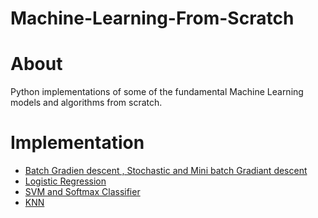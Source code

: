 # Machine-Learning-From-Scratch
# About
Python implementations of some of the fundamental Machine Learning models and algorithms from scratch.
# Implementation
- [Batch Gradien descent , Stochastic and Mini batch Gradiant descent](https://github.com/AMNAALMGLY/Machine-Learning-From-Scratch/blob/main/BGD%20%26%20Minibatch%20GD.ipynb)
- [Logistic Regression](https://github.com/AMNAALMGLY/Machine-Learning-From-Scratch/blob/main/Logistic_Regression.ipynb)
- [SVM and Softmax Classifier](https://github.com/AMNAALMGLY/Machine-Learning-From-Scratch/blob/main/linear_classifier.py)
- [KNN](https://github.com/AMNAALMGLY/Machine-Learning-From-Scratch/blob/main/knn.py)
